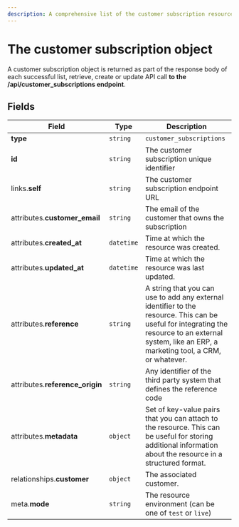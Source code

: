 ```yaml
---
description: A comprehensive list of the customer subscription resource's attributes and relationships.
---
```


# The customer subscription object

A customer subscription object is returned as part of the response body of each successful list, retrieve, create or update API call <b>to the /api/customer_subscriptions endpoint</b>.

## Fields

| Field          | Type     | Description                                  |
| -------------- | -------- | -------------------------------------------- |
| **type**       | `string` | `customer_subscriptions`                        |
| **id**         | `string` | The customer subscription unique identifier  |
| links.**self** | `string` | The customer subscription endpoint URL       |
| attributes.**customer_email** | `string` | The email of the customer that owns the subscription |
| attributes.**created_at** | `datetime` | Time at which the resource was created. |
| attributes.**updated_at** | `datetime` | Time at which the resource was last updated. |
| attributes.**reference** | `string` | A string that you can use to add any external identifier to the resource. This can be useful for integrating the resource to an external system, like an ERP, a marketing tool, a CRM, or whatever. |
| attributes.**reference_origin** | `string` | Any identifier of the third party system that defines the reference code |
| attributes.**metadata** | `object` | Set of key-value pairs that you can attach to the resource. This can be useful for storing additional information about the resource in a structured format. |
| relationships.**customer** | `object` | The associated customer. |
| meta.**mode** | `string` | The resource environment \(can be one of `test` or `live`\) |

